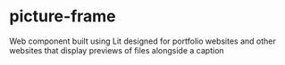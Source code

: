 # picture-frame
Web component built using Lit designed for portfolio websites and other websites that display previews of files alongside a caption

